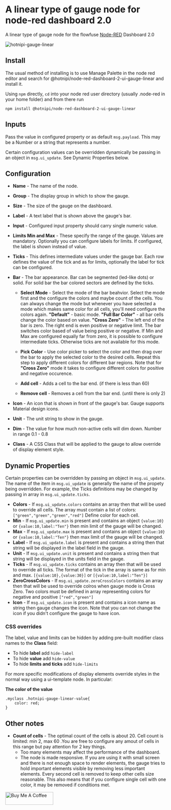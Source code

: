 # A linear type of gauge node for node-red dashboard 2.0

A linear type of gauge node for the flowfuse [Node-RED](https://nodered.org) Dashboard 2.0

![hotnipi-gauge-linear](https://github.com/user-attachments/assets/53c73176-4d2d-4e67-89fd-1b39f3494212)



## Install

The usual method of installing is to use Manage Palette in the node red editor and search for @hotnipi/node-red-dashboard-2-ui-gauge-linear and install it.

Using `npm` directly, `cd` into your node red user directory (usually .node-red in your home folder) and from there run
```
npm install @hotnipi/node-red-dashboard-2-ui-gauge-linear
```

## Inputs

Pass the value in configured property or as default `msg.payload`.  This may be a Number or a string that represents a number.


Certain configuration values can be overridden dynamically be passing in an object in `msg.ui_update`.  See Dynamic Properties below.  

## Configuration

* **Name** - The name of the node.
* **Group** - The display group in which to show the gauge.
* **Size** - The size of the gauge on the dashboard.
* **Label** - A text label that is shown above the gauge's bar. 
* **Input** - Configured input property should carry single numeric value. 

* **Limits Min and Max** - These specify the range of the gauge. Values are mandatory. Optionally you can configure labels for limits. If configured, the label is shown instead of value.
* **Ticks** - This defines intermediate values under the gauge bar.  Each row defines the value of the tick and as for limits, optionally the label for tick can be configured.

* **Bar** - The bar appearance. Bar can be segmented (led-like dots) or solid. For solid bar the bar colored sectors are defined by the ticks. 
    * **Select Mode** - Select the mode of the bar beahvior. Select the mode first and the configure the colors and maybe count of the cells. You can always change the mode but whenever you have selected a mode which makes same color for all cells, you'll need configure the colors again. **"Default"** - basic mode. **"Full Bar Color"** - all bar cells change the color based on value. **"Cross Zero"** - The left end of the bar is zero. The right end is even positive or negative limit. The bar switches color based of value being positive or negative. If Min and Max are configured equally far from zero, it is possible to configure intermediate ticks. Otherwise ticks are not available for this mode.  

    * **Pick Color** - Use color picker to select the color and then drag over the bar to apply the selected color to the desired cells. Repeat this step to apply different colors for different bar regions. Note that for **"Cross Zero"** mode it takes to configure different colors for positive and negative occurence. 

    * **Add cell** - Adds a cell to the bar end. (if there is less than 60)
    * **Remove cell** - Removes a cell from the bar end. (until there is only 2)


* **Icon** - An icon that is shown in front of the gauge's bar. Gauge supports Material design icons.
* **Unit** - The unit string to show in the gauge. 
* **Dim** - The value for how much non-active cells will dim down. Number in range 0.1 - 0.8 

* **Class** - A CSS Class that will be applied to the gauge to allow override of display element style.

## Dynamic Properties

Certain properties can be overridden by passing an object in `msg.ui_update`.  The name of the item in `msg.ui_update` is generally the name of the propety being overridden.  For example, the Ticks definitions may be changed by passing in array in `msg.ui_update.ticks`.  

* **Colors** - If `msg.ui_update.colors` contains an array then that will be used to override all cells.  The array must contain a list of colors:  
`["green","green","green","red"]`
Define color for each cell.  
* **Min** - If `msg.ui_update.min` is present and contains an object `{value:10}` or `{value:10,label:"Ten"}` then min limit of the gauge will be changed.
* **Max** - If `msg.ui_update.max` is present and contains an object `{value:10}` or `{value:10,label:"Ten"}` then max limit of the gauge will be changed.
* **Label** - If `msg.ui_update.label` is present and contains a string then that string will be displayed in the label field in the gauge.
* **Unit** - If `msg.ui_update.unit` is present and contains a string then that string will be displayed in the units field in the gauge.
* **Ticks** - If `msg.ui_update.ticks` contains an array then that will be used to override all ticks. The format of the tick in the array is same as for min and max. `[{value:10},{value:30}]` or `[{value:10,label:"Ten"}]`
* **ZeroCrossColors** - If `msg.ui_update.zeroCrossColors` contains an array then that will be used to override colros when gauge mode is Cross Zero. Two colors must be defined in array representing colors for negative and positive  `["red","green"]`
* **Icon** - If `msg.ui_update.icon` is present and contains a icon name as string then gauge changes the icon. Note that you can not change the icon if you didn't configure the gauge to have icon.

### CSS overrides

The label, value and limits can be hidden by adding pre-built modifier class names to the **Class** field:
* To hide **label** add `hide-label` 
* To hide **value** add `hide-value` 
* To hide **limits and ticks** add `hide-limits`

For more specific modifications of display elements override styles in the normal way using a ui-template node.  In particular:

**The color of the value**  
```
.myclass .hotnipi-gauge-linear-value{
    color: red;
}
```



## Other notes
* **Count of cells** - The optimal count of the cells is about 20. Cell count is limited: min 2, max 60 .You are free to configure any amout of cells in this range but pay attention for 2 key things. 
    * Too many elements may affect the performance of the dashboard. 
    * The node is made responsive. If you are using it with small screen and there is not enough space to render elements, the gauge tries to hold important elements visible by removing less important elements. Every second cell is removed to keep other cells size reasonable. This also means that if you configure single cell with one color, it may be removed if conditions met.

<a href="https://www.buymeacoffee.com/hotnipi" target="_blank"><img src="https://cdn.buymeacoffee.com/buttons/v2/default-green.png" alt="Buy Me A Coffee" style="height: 40px !important;width:150px !important;" ></a>  
